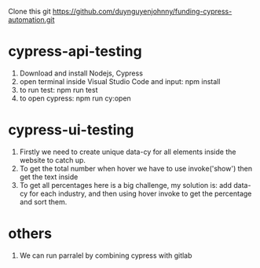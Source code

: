 Clone this git https://github.com/duynguyenjohnny/funding-cypress-automation.git
# cypress-api-testing

1. Download and install Nodejs, Cypress
2. open terminal inside Visual Studio Code and input: 
npm install
3. to run test: 
npm run test
4. to open cypress: 
npm run cy:open

# cypress-ui-testing

1. Firstly we need to create unique data-cy for all elements inside the website to catch up.
2. To get the total number when hover we have to use invoke('show') then get the text inside
3. To get all percentages here is a big challenge, my solution is: add data-cy for each industry, and then using hover invoke to get the percentage and sort them.  

# others
1. We can run parralel by combining cypress with gitlab
